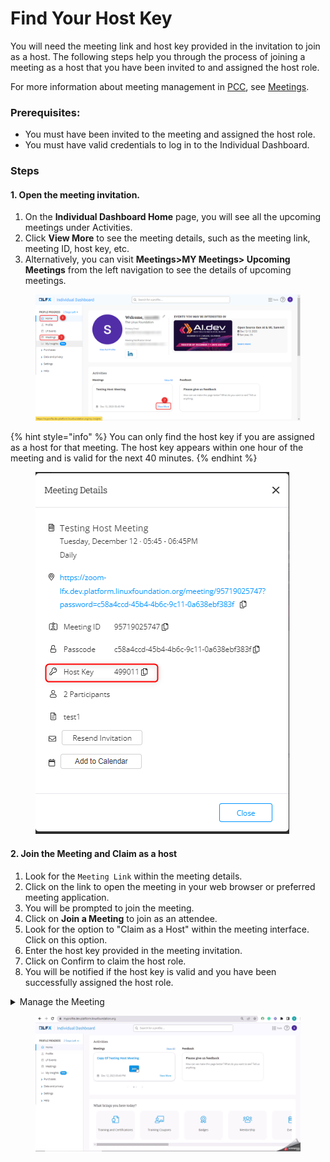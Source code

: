 # Find Your Host Key

You will need the meeting link and host key provided in the invitation to join as a host. The following steps help you through the process of joining a meeting as a host that you have been invited to and assigned the host role.

For more information about meeting management in [PCC](https://projectadmin.lfx.linuxfoundation.org/), see [Meetings](https://docs.linuxfoundation.org/lfx/project-control-center/v2-latest-version/collaborations/meetings).

### **Prerequisites:**

* You must have been invited to the meeting and assigned the host role.
* You must have valid credentials to log in to the Individual Dashboard.

### Steps

#### 1. Open the meeting invitation.

1. On the **Individual Dashboard Home** page, you will see all the upcoming meetings under Activities.&#x20;
2. Click **View More** to see the meeting details, such as the meeting link, meeting ID, host key, etc.&#x20;
3. Alternatively, you can visit **Meetings>MY Meetings> Upcoming Meetings** from the left navigation to see the details of upcoming meetings.

<figure><img src="../../.gitbook/assets/find_host_key.png" alt=""><figcaption></figcaption></figure>

{% hint style="info" %}
You can only find the host key if you are assigned as a host for that meeting. The host key appears within one hour of the meeting and is valid for the next 40 minutes.
{% endhint %}

<figure><img src="../../.gitbook/assets/host_key.png" alt=""><figcaption></figcaption></figure>

#### 2. Join the Meeting and Claim as a host

1. Look for the `Meeting Link` within the meeting details.
2. Click on the link to open the meeting in your web browser or preferred meeting application.
3. You will be prompted to join the meeting.
4. Click on **Join a Meeting** to join as an attendee.
5. Look for the option to "Claim as a Host" within the meeting interface. Click on this option.
6. Enter the host key provided in the meeting invitation.
7. Click on Confirm to claim the host role.
8. You will be notified if the host key is valid and you have been successfully assigned the host role.

<details>

<summary>Manage the Meeting</summary>

Once you are the host, you will have access to additional features such as:

* Muting and unmuting participants
* Sharing your screen
* Recording the meeting
* Adding or removing participants

</details>



<figure><img src="../../.gitbook/assets/host_key_1.gif" alt=""><figcaption></figcaption></figure>
